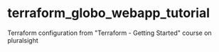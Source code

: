 # terraform_globo_webapp_tutorial
Terraform configuration from "Terraform - Getting Started" course on pluralsight
